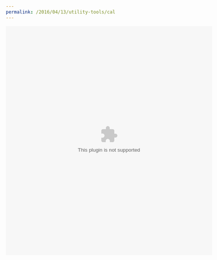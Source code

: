 ```yaml
---
permalink: /2016/04/13/utility-tools/cal
---
```


<embed src="/assets/tools/jisuanqi.swf" width="540" height="600" />
